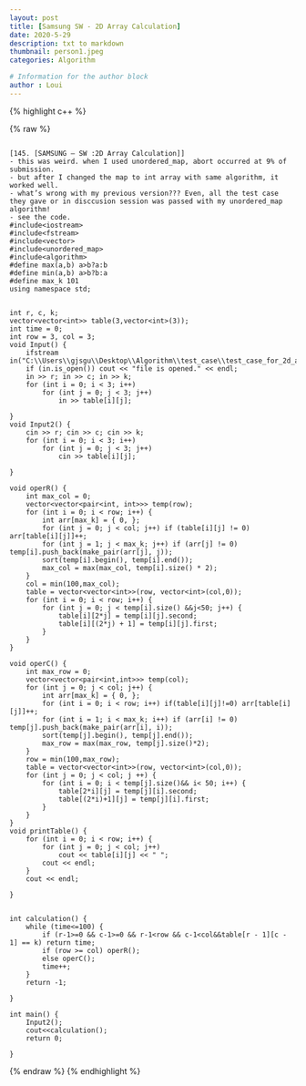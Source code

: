 ```yaml
---
layout: post
title: [Samsung SW - 2D Array Calculation]
date: 2020-5-29
description: txt to markdown
thumbnail: person1.jpeg
categories: Algorithm

# Information for the author block
author : Loui
---
```


{% highlight c++ %}

{% raw %}

	﻿
	[145. [SAMSUNG – SW :2D Array Calculation]]
	- this was weird. when I used unordered_map, abort occurred at 9% of submission.
	- but after I changed the map to int array with same algorithm, it worked well.
	- what’s wrong with my previous version??? Even, all the test case they gave or in disccusion session was passed with my unordered_map algorithm!
	- see the code.
	#include<iostream>
	#include<fstream>
	#include<vector>
	#include<unordered_map>
	#include<algorithm>
	#define max(a,b) a>b?a:b
	#define min(a,b) a>b?b:a
	#define max_k 101
	using namespace std;
	
	
	int r, c, k;
	vector<vector<int>> table(3,vector<int>(3));
	int time = 0;
	int row = 3, col = 3;
	void Input() {
		ifstream in("C:\\Users\\gjsgu\\Desktop\\Algorithm\\test_case\\test_case_for_2d_array_calculation.txt");
		if (in.is_open()) cout << "file is opened." << endl;
		in >> r; in >> c; in >> k;
		for (int i = 0; i < 3; i++)
			for (int j = 0; j < 3; j++)
				in >> table[i][j];
		
	}
	void Input2() {
		cin >> r; cin >> c; cin >> k;
		for (int i = 0; i < 3; i++)
			for (int j = 0; j < 3; j++)
				cin >> table[i][j];
	
	}
	
	void operR() {
		int max_col = 0;
		vector<vector<pair<int, int>>> temp(row);
		for (int i = 0; i < row; i++) {
			int arr[max_k] = { 0, };
			for (int j = 0; j < col; j++) if (table[i][j] != 0) arr[table[i][j]]++;
			for (int j = 1; j < max_k; j++) if (arr[j] != 0) temp[i].push_back(make_pair(arr[j], j));
			sort(temp[i].begin(), temp[i].end());
			max_col = max(max_col, temp[i].size() * 2);
		}
		col = min(100,max_col);
		table = vector<vector<int>>(row, vector<int>(col,0));
		for (int i = 0; i < row; i++) {
			for (int j = 0; j < temp[i].size() &&j<50; j++) {
				table[i][2*j] = temp[i][j].second;
				table[i][(2*j) + 1] = temp[i][j].first;
			}
		}
	}
	
	void operC() {
		int max_row = 0;
		vector<vector<pair<int,int>>> temp(col);
		for (int j = 0; j < col; j++) {
			int arr[max_k] = { 0, };
			for (int i = 0; i < row; i++) if(table[i][j]!=0) arr[table[i][j]]++;
			for (int i = 1; i < max_k; i++) if (arr[i] != 0) temp[j].push_back(make_pair(arr[i], i));
			sort(temp[j].begin(), temp[j].end());
			max_row = max(max_row, temp[j].size()*2);
		}
		row = min(100,max_row);
		table = vector<vector<int>>(row, vector<int>(col,0));
		for (int j = 0; j < col; j ++) {
			for (int i = 0; i < temp[j].size()&& i< 50; i++) {
				table[2*i][j] = temp[j][i].second;
				table[(2*i)+1][j] = temp[j][i].first;
			}
		}
	}
	void printTable() {
		for (int i = 0; i < row; i++) {
			for (int j = 0; j < col; j++)
				cout << table[i][j] << " ";
			cout << endl;
		}
		cout << endl;
	
	}
	
	
	int calculation() {
		while (time<=100) {
			if (r-1>=0 && c-1>=0 && r-1<row && c-1<col&&table[r - 1][c - 1] == k) return time;
			if (row >= col) operR();
			else operC();
			time++;
		}
		return -1;
	
	}
	
	int main() {
		Input2();
		cout<<calculation();
		return 0;
		
	}
	
{% endraw %}
{% endhighlight %}

